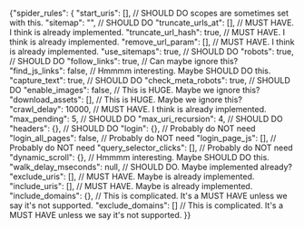 {"spider_rules": {
    "start_uris": [],              // SHOULD DO scopes are sometimes set with this.
    "sitemap": "",                 //    SHOULD DO
    "truncate_urls_at": [],        // MUST HAVE. I think is already implemented.
    "truncate_url_hash": true,     // MUST HAVE. I think is already implemented.
    "remove_url_param": [],        // MUST HAVE. I think is already implemented.
    "use_sitemaps": true,          // SHOULD DO
    "robots": true,                // SHOULD DO
    "follow_links": true,          // Can maybe ignore this?
    "find_js_links": false,        // Hmmmm interesting. Maybe SHOULD DO this.
    "capture_text": true,          // SHOULD DO
    "check_meta_robots": true,     // SHOULD DO
    "enable_images": false,        // This is HUGE. Maybe we ignore this?
    "download_assets": [],         // This is HUGE. Maybe we ignore this?
    "crawl_delay": 10000,          // MUST HAVE. I think is already implemented.
    "max_pending": 5,              // SHOULD DO
    "max_uri_recursion": 4,        // SHOULD DO
    "headers": {},                 // SHOULD DO
    "login": {},                   // Probably do NOT need
    "login_all_pages": false,      // Probably do NOT need
    "login_page_js": [],           // Probably do NOT need
    "query_selector_clicks": [],   // Probably do NOT need
    "dynamic_scroll": {},          // Hmmmm interesting. Maybe SHOULD DO this.
    "walk_delay_mseconds": null,   // SHOULD DO. Maybe implemented already?
    "exclude_uris": [],            // MUST HAVE. Maybe is already implemented.
    "include_uris": [],            // MUST HAVE. Maybe is already implemented.
    "include_domains": {},         // This is complicated. It's a MUST HAVE unless we say it's not supported.
    "exclude_domains": []          // This is complicated. It's a MUST HAVE unless we say it's not supported.
}}